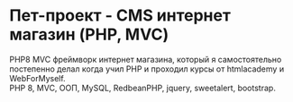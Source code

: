 # Пет-проект - CMS интернет магазин (PHP, MVC)

PHP8 MVC фреймворк интернет магазина, который я самостоятельно постепенно делал когда учил PHP и проходил курсы от htmlacademy и WebForMyself.  
PHP 8, MVC, ООП, MySQL, RedbeanPHP, jquery, sweetalert, bootstrap.